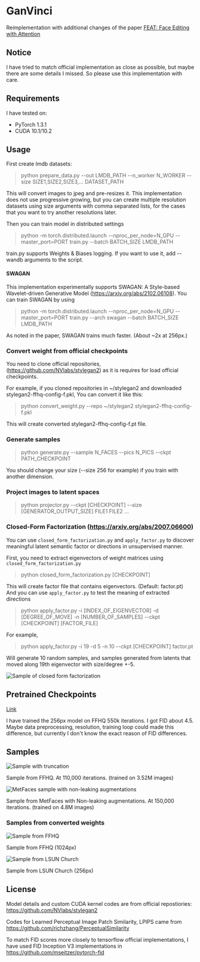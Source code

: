 # GanVinci

Reimplementation with additional changes of the paper [FEAT: Face Editing with Attention](https://arxiv.org/abs/2202.02713)

## Notice

I have tried to match official implementation as close as possible, but maybe there are some details I missed. So please use this implementation with care.

## Requirements

I have tested on:

- PyTorch 1.3.1
- CUDA 10.1/10.2

## Usage

First create lmdb datasets:

> python prepare_data.py --out LMDB_PATH --n_worker N_WORKER --size SIZE1,SIZE2,SIZE3,... DATASET_PATH

This will convert images to jpeg and pre-resizes it. This implementation does not use progressive growing, but you can create multiple resolution datasets using size arguments with comma separated lists, for the cases that you want to try another resolutions later.

Then you can train model in distributed settings

> python -m torch.distributed.launch --nproc_per_node=N_GPU --master_port=PORT train.py --batch BATCH_SIZE LMDB_PATH

train.py supports Weights & Biases logging. If you want to use it, add --wandb arguments to the script.

#### SWAGAN

This implementation experimentally supports SWAGAN: A Style-based Wavelet-driven Generative Model (https://arxiv.org/abs/2102.06108). You can train SWAGAN by using

> python -m torch.distributed.launch --nproc_per_node=N_GPU --master_port=PORT train.py --arch swagan --batch BATCH_SIZE LMDB_PATH

As noted in the paper, SWAGAN trains much faster. (About ~2x at 256px.)

### Convert weight from official checkpoints

You need to clone official repositories, (https://github.com/NVlabs/stylegan2) as it is requires for load official checkpoints.

For example, if you cloned repositories in ~/stylegan2 and downloaded stylegan2-ffhq-config-f.pkl, You can convert it like this:

> python convert_weight.py --repo ~/stylegan2 stylegan2-ffhq-config-f.pkl

This will create converted stylegan2-ffhq-config-f.pt file.

### Generate samples

> python generate.py --sample N_FACES --pics N_PICS --ckpt PATH_CHECKPOINT

You should change your size (--size 256 for example) if you train with another dimension.

### Project images to latent spaces

> python projector.py --ckpt [CHECKPOINT] --size [GENERATOR_OUTPUT_SIZE] FILE1 FILE2 ...

### Closed-Form Factorization (https://arxiv.org/abs/2007.06600)

You can use `closed_form_factorization.py` and `apply_factor.py` to discover meaningful latent semantic factor or directions in unsupervised manner.

First, you need to extract eigenvectors of weight matrices using `closed_form_factorization.py`

> python closed_form_factorization.py [CHECKPOINT]

This will create factor file that contains eigenvectors. (Default: factor.pt) And you can use `apply_factor.py` to test the meaning of extracted directions

> python apply_factor.py -i [INDEX_OF_EIGENVECTOR] -d [DEGREE_OF_MOVE] -n [NUMBER_OF_SAMPLES] --ckpt [CHECKPOINT] [FACTOR_FILE]

For example,

> python apply_factor.py -i 19 -d 5 -n 10 --ckpt [CHECKPOINT] factor.pt

Will generate 10 random samples, and samples generated from latents that moved along 19th eigenvector with size/degree +-5.

![Sample of closed form factorization](factor_index-13_degree-5.0.png)

## Pretrained Checkpoints

[Link](https://drive.google.com/open?id=1PQutd-JboOCOZqmd95XWxWrO8gGEvRcO)

I have trained the 256px model on FFHQ 550k iterations. I got FID about 4.5. Maybe data preprocessing, resolution, training loop could made this difference, but currently I don't know the exact reason of FID differences.

## Samples

![Sample with truncation](doc/sample.png)

Sample from FFHQ. At 110,000 iterations. (trained on 3.52M images)

![MetFaces sample with non-leaking augmentations](doc/sample-metfaces.png)

Sample from MetFaces with Non-leaking augmentations. At 150,000 iterations. (trained on 4.8M images)

### Samples from converted weights

![Sample from FFHQ](doc/stylegan2-ffhq-config-f.png)

Sample from FFHQ (1024px)

![Sample from LSUN Church](doc/stylegan2-church-config-f.png)

Sample from LSUN Church (256px)

## License

Model details and custom CUDA kernel codes are from official repostiories: https://github.com/NVlabs/stylegan2

Codes for Learned Perceptual Image Patch Similarity, LPIPS came from https://github.com/richzhang/PerceptualSimilarity

To match FID scores more closely to tensorflow official implementations, I have used FID Inception V3 implementations in https://github.com/mseitzer/pytorch-fid
